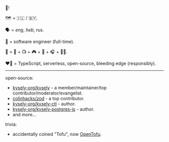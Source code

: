 :wave:!

:world_map: = :israel: / :belarus:.

:speaking_head: = _eng_, _heb_, _rus_.

💼 = software engineer (full-time).

:house_with_garden: = :wolf: + :tv: + :video_game: + :basketball: + :headphones: + 🏋️‍♂️.

:heart_on_fire: = TypeScript, serverless, open-source, bleeding edge (responsibly).

---

open-source:

- [kysely-org/kysely](https://github.com/kysely-org/kysely) - a member/maintainer/top contributor/moderator/evangelist.
- [colinhacks/zod](https://github.com/colinhacks/zod) - a top contributor.
- [kysely-org/kysely-ctl](https://github.com/kysely-org/kysely-ctl) - author.
- [kysely-org/kysely-postgres-js](https://github.com/kysely-org/kysely-postgres-js) - author.
- and more...

trivia:

- accidentally coined "Tofu", now [OpenTofu](https://github.com/opentofu/opentofu).

